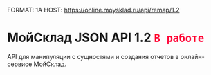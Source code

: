 FORMAT: 1A
HOST: https://online.moysklad.ru/api/remap/1.2


# МойСклад JSON API 1.2 <code style="font-size:24px;color:#ff0037;">В работе</code>
API для манипуляции с сущностями и создания отчетов в онлайн-сервисе МойСклад.